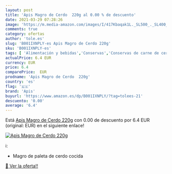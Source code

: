 ```yaml
---
layout: post
title: 'Apis Magro de Cerdo  220g al 0.00 % de descuento'
date: 2021-03-29 07:28:26
image: 'https://m.media-amazon.com/images/I/417Kbaqak1L._SL500_._SL400_.jpg'
comments: true
category: ofertas
author: 'tole.es'
slug: 'B001IXNPLY-es Apis Magro de Cerdo 220g'
sku: 'B001IXNPLY-es'
tags: [ 'Alimentación y bebidas','Conservas','Conservas de carne de cerdo','Conservas de carnes, caza y aves','apis', ]
actualPrice: 6.4 EUR
currency: EUR
price: 6.4
comparePrice:  EUR
prodname: 'Apis Magro de Cerdo  220g'
country: 'es'
flag: '🇪🇸'
brand: 'Apis'
buyurl: 'https://www.amazon.es/dp/B001IXNPLY/?tag=tolees-21'
descuento: '0.00'
average: '6.4'
---
```


Está [Apis Magro de Cerdo  220g](https://www.amazon.es/dp/B001IXNPLY/?tag=tolees-21) con 0.00 de descuento por 6.4 EUR (original:  EUR) en el siguiente enlace!

[![Apis Magro de Cerdo  220g](https://m.media-amazon.com/images/I/417Kbaqak1L._SL500_._SL400_.jpg)](https://www.amazon.es/dp/B001IXNPLY/?tag=tolees-21)

ℹ️:

- Magro de paleta de cerdo cocida

[🛒 Ver la oferta!!](https://www.amazon.es/dp/B001IXNPLY/?tag=tolees-21)
